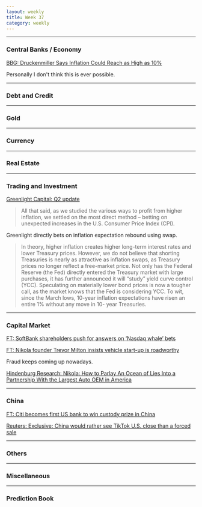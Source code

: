 ```yaml
---
layout: weekly
title: Week 37
category: weekly
---
```


---
### Central Banks / Economy

[BBG: Druckenmiller Says Inflation Could Reach as High as 10%](
https://www.bloomberg.com/news/articles/2020-09-09/druckenmiller-says-market-in-raging-mania-inflation-a-threat?sref=1X5UIU0Y)

Personally I don't think this is ever possible.

---
### Debt and Credit

---
### Gold

---
### Currency

---
### Real Estate

---
### Trading and Investment

[Greenlight Capital: Q2 update](
https://valuewalkpremium.com/wp-content/uploads/2020/08/Qlet2020-02-1.pdf)

> All that said, as we studied the various ways to profit from higher inflation, we settled on
the most direct method – betting on unexpected increases in the U.S. Consumer Price Index
(CPI). 

Greenlight directly bets on inflation expectation rebound using swap.

> In theory, higher inflation creates higher long-term interest rates and lower Treasury prices.
However, we do not believe that shorting Treasuries is nearly as attractive as inflation swaps,
as Treasury prices no longer reflect a free-market price. Not only has the Federal Reserve
(the Fed) directly entered the Treasury market with large purchases, it has further announced
it will “study” yield curve control (YCC). Speculating on materially lower bond prices is
now a tougher call, as the market knows that the Fed is considering YCC. To wit, since the
March lows, 10-year inflation expectations have risen an entire 1% without any move in 10-
year Treasuries.

---
### Capital Market

[FT: SoftBank shareholders push for answers on ‘Nasdaq whale’ bets](
https://www.ft.com/content/cf90376f-07af-4233-89d5-2e1ee19fff41)

[FT: Nikola founder Trevor Milton insists vehicle start-up is roadworthy](
https://www.ft.com/content/8a8a2396-6e97-4cfd-9f80-c5aaa2de304f)

Fraud keeps coming up nowadays.

[Hindenburg Research: Nikola: How to Parlay An Ocean of Lies Into a Partnership With the Largest Auto OEM in America](
https://hindenburgresearch.com/nikola/)

---
### China

[FT: Citi becomes first US bank to win custody prize in China](
https://www.ft.com/content/86af4797-83db-4aa8-aba9-701277ec2c76)

[Reuters: Exclusive: China would rather see TikTok U.S. close than a forced sale](
https://www.reuters.com/article/us-china-bytedance-tiktok-exclusive/exclusive-china-would-rather-see-tiktok-u-s-close-than-a-forced-sale-idUSKBN2622L6)


---
### Others

---
### Miscellaneous

---
### Prediction Book
